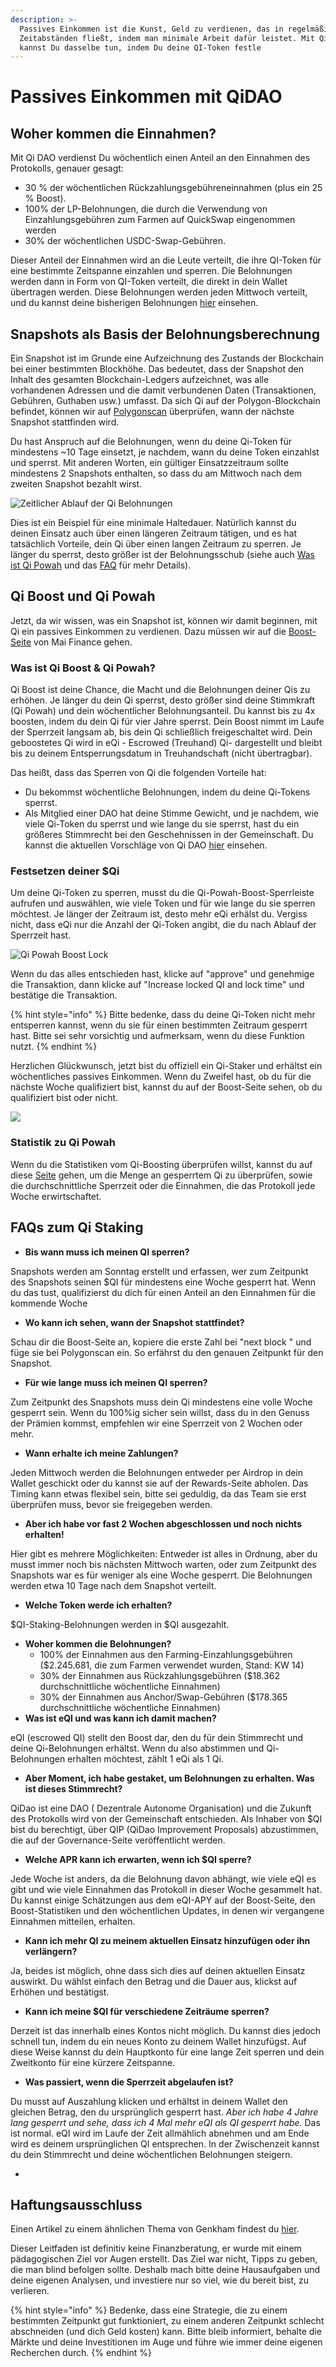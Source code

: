 ```yaml
---
description: >-
  Passives Einkommen ist die Kunst, Geld zu verdienen, das in regelmäßigen
  Zeitabständen fließt, indem man minimale Arbeit dafür leistet. Mit QiDAO
  kannst Du dasselbe tun, indem Du deine QI-Token festle
---
```


# Passives Einkommen mit QiDAO

## Woher kommen die Einnahmen?

Mit Qi DAO verdienst Du wöchentlich einen Anteil an den Einnahmen des Protokolls, genauer gesagt:

* 30 % der wöchentlichen Rückzahlungsgebühreneinnahmen (plus ein 25 % Boost).
* 100% der LP-Belohnungen, die durch die Verwendung von Einzahlungsgebühren zum Farmen auf QuickSwap eingenommen werden
* 30% der wöchentlichen USDC-Swap-Gebühren.

Dieser Anteil der Einnahmen wird an die Leute verteilt, die ihre QI-Token für eine bestimmte Zeitspanne einzahlen und sperren. Die Belohnungen werden dann in Form von QI-Token verteilt, die direkt in dein Wallet übertragen werden. Diese Belohnungen werden jeden Mittwoch verteilt, und du kannst deine bisherigen Belohnungen [hier](https://app.mai.finance/rewards) einsehen.

## Snapshots als Basis der Belohnungsberechnung

Ein Snapshot ist im Grunde eine Aufzeichnung des Zustands der Blockchain bei einer bestimmten Blockhöhe. Das bedeutet, dass der Snapshot den Inhalt des gesamten Blockchain-Ledgers aufzeichnet, was alle vorhandenen Adressen und die damit verbundenen Daten (Transaktionen, Gebühren, Guthaben usw.) umfasst. Da sich Qi auf der Polygon-Blockchain befindet, können wir auf [Polygonscan](https://polygonscan.com) überprüfen, wann der nächste Snapshot stattfinden wird.

Du hast Anspruch auf die Belohnungen, wenn du deine Qi-Token für mindestens \~10 Tage einsetzt, je nachdem, wann du deine Token einzahlst und sperrst. Mit anderen Worten, ein gültiger Einsatzzeitraum sollte mindestens 2 Snapshots enthalten, so dass du am Mittwoch nach dem zweiten Snapshot bezahlt wirst.

![Zeitlicher Ablauf der  Qi Belohnungen](../.gitbook/assets/unknown.png)

Dies ist ein Beispiel für eine minimale Haltedauer. Natürlich kannst du deinen Einsatz auch über einen längeren Zeitraum tätigen, und es hat tatsächlich Vorteile, dein Qi über einen langen Zeitraum zu sperren. Je länger du sperrst, desto größer ist der Belohnungsschub (siehe auch [Was ist Qi Powah](earning-passive-income-with-qidao.md#was-ist-qi-boost-and-qi-powah) und das [FAQ](earning-passive-income-with-qidao.md#faqs-zum-qi-staking) für mehr Details).

## Qi Boost und Qi Powah

Jetzt, da wir wissen, was ein Snapshot ist, können wir damit beginnen, mit Qi ein passives Einkommen zu verdienen. Dazu müssen wir auf die [Boost-Seite](https://app.mai.finance/boost) von Mai Finance gehen.

### Was ist Qi Boost & Qi Powah?

Qi Boost ist deine Chance, die Macht und die Belohnungen deiner Qis zu erhöhen. Je länger du dein Qi sperrst, desto größer sind deine Stimmkraft (Qi Powah) und dein wöchentlicher Belohnungsanteil. Du kannst bis zu 4x boosten, indem du dein Qi für vier Jahre sperrst. Dein Boost nimmt im Laufe der Sperrzeit langsam ab, bis dein Qi schließlich freigeschaltet wird. Dein geboostetes Qi wird in eQi - Escrowed (Treuhand) Qi- dargestellt und bleibt bis zu deinem Entsperrungsdatum in Treuhandschaft (nicht übertragbar).

Das heißt, dass das Sperren von Qi die folgenden Vorteile hat:

* Du bekommst wöchentliche Belohnungen, indem du deine Qi-Tokens sperrst.
* Als Mitglied einer DAO hat deine Stimme Gewicht, und je nachdem, wie viele Qi-Token du sperrst und wie lange du sie sperrst, hast du ein größeres Stimmrecht bei den Geschehnissen in der Gemeinschaft. Du kannst die aktuellen Vorschläge von Qi DAO [hier](https://snapshot.org/#/qidao.eth) einsehen.

### Festsetzen deiner $Qi

Um deine Qi-Token zu sperren, musst du die Qi-Powah-Boost-Sperrleiste aufrufen und auswählen, wie viele Token und für wie lange du sie sperren möchtest. Je länger der Zeitraum ist, desto mehr eQi erhälst du. Vergiss nicht, dass eQi nur die Anzahl der Qi-Token angibt, die du nach Ablauf der Sperrzeit hast.

![Qi Powah Boost Lock](../.gitbook/assets/captura.jpg)

Wenn du das alles entschieden hast, klicke auf "approve" und genehmige die Transaktion, dann klicke auf "Increase locked QI and lock time" und bestätige die Transaktion.

{% hint style="info" %}
Bitte bedenke, dass du deine Qi-Token nicht mehr entsperren kannst, wenn du sie für einen bestimmten Zeitraum gesperrt hast. Bitte sei sehr vorsichtig und aufmerksam, wenn du diese Funktion nutzt.
{% endhint %}

Herzlichen Glückwunsch, jetzt bist du offiziell ein Qi-Staker und erhältst ein wöchentliches passives Einkommen. Wenn du Zweifel hast, ob du für die nächste Woche qualifiziert bist, kannst du auf der Boost-Seite sehen, ob du qualifiziert bist oder nicht.

![](<../.gitbook/assets/captura (1).jpg>)

### Statistik zu Qi Powah

Wenn du die Statistiken vom Qi-Boosting überprüfen willst, kannst du auf diese [Seite](https://app.mai.finance/boost/stats) gehen, um die Menge an gesperrtem Qi zu überprüfen, sowie die durchschnittliche Sperrzeit oder die Einnahmen, die das Protokoll jede Woche erwirtschaftet.

## FAQs zum Qi Staking

* **Bis wann muss ich meinen QI sperren?**

Snapshots werden am Sonntag erstellt und erfassen, wer zum Zeitpunkt des Snapshots seinen $QI für mindestens eine Woche gesperrt hat. Wenn du das tust, qualifizierst du dich für einen Anteil an den Einnahmen für die kommende Woche

* **Wo kann ich sehen, wann der Snapshot stattfindet?**

Schau dir die Boost-Seite an, kopiere die erste Zahl bei "next block " und füge sie bei Polygonscan ein. So erfährst du den genauen Zeitpunkt für den Snapshot.

* **Für wie lange muss ich meinen QI sperren?**

Zum Zeitpunkt des Snapshots muss dein Qi mindestens eine volle Woche gesperrt sein. Wenn du 100%ig sicher sein willst, dass du in den Genuss der Prämien kommst, empfehlen wir eine Sperrzeit von 2 Wochen oder mehr.

* **Wann erhalte ich meine Zahlungen?**

Jeden Mittwoch werden die Belohnungen entweder per Airdrop in dein Wallet geschickt oder du kannst sie auf der Rewards-Seite abholen. Das Timing kann etwas flexibel sein, bitte sei geduldig, da das Team sie erst überprüfen muss, bevor sie freigegeben werden.

* **Aber ich habe vor fast 2 Wochen abgeschlossen und noch nichts erhalten!**

Hier gibt es mehrere Möglichkeiten: Entweder ist alles in Ordnung, aber du musst immer noch bis nächsten Mittwoch warten, oder zum Zeitpunkt des Snapshots war es für weniger als eine Woche gesperrt. Die Belohnungen werden etwa 10 Tage nach dem Snapshot verteilt.

* **Welche Token werde ich erhalten?**

$QI-Staking-Belohnungen werden in $QI ausgezahlt.

* **Woher kommen die Belohnungen?**
  * 100% der Einnahmen aus den Farming-Einzahlungsgebühren ($2.245.681, die zum Farmen verwendet wurden, Stand: KW 14)
  * 30% der Einnahmen aus Rückzahlungsgebühren ($18.362 durchschnittliche wöchentliche Einnahmen)
  * 30% der Einnahmen aus Anchor/Swap-Gebühren ($178.365 durchschnittliche wöchentliche Einnahmen)
* **Was ist eQI und was kann ich damit machen?**

eQI (escrowed QI) stellt den Boost dar, den du für dein Stimmrecht und deine Qi-Belohnungen erhältst. Wenn du also abstimmen und Qi-Belohnungen erhalten möchtest, zählt 1 eQi als 1 Qi.

* **Aber Moment, ich habe gestaket, um Belohnungen zu erhalten. Was ist dieses Stimmrecht?**

QiDao ist eine DAO ( Dezentrale Autonome Organisation) und die Zukunft des Protokolls wird von der Gemeinschaft entschieden. Als Inhaber von $QI bist du berechtigt, über QIP (QiDao Improvement Proposals) abzustimmen, die auf der Governance-Seite veröffentlicht werden.

* **Welche APR kann ich erwarten, wenn ich $QI sperre?**

Jede Woche ist anders, da die Belohnung davon abhängt, wie viele eQI es gibt und wie viele Einnahmen das Protokoll in dieser Woche gesammelt hat. Du kannst einige Schätzungen aus dem eQI-APY auf der Boost-Seite, den Boost-Statistiken und den wöchentlichen Updates, in denen wir vergangene Einnahmen mitteilen, erhalten.

* **Kann ich mehr QI zu meinem aktuellen Einsatz hinzufügen oder ihn verlängern?**

Ja, beides ist möglich, ohne dass sich dies auf deinen aktuellen Einsatz auswirkt. Du wählst einfach den Betrag und die Dauer aus, klickst auf Erhöhen und bestätigst.

* **Kann ich meine $QI für verschiedene Zeiträume sperren?**

Derzeit ist das innerhalb eines Kontos nicht möglich. Du kannst dies jedoch schnell tun, indem du ein neues Konto zu deinem Wallet hinzufügst. Auf diese Weise kannst du dein Hauptkonto für eine lange Zeit sperren und dein Zweitkonto für eine kürzere Zeitspanne.

* **Was passiert, wenn die Sperrzeit abgelaufen ist?**

Du musst auf Auszahlung klicken und erhältst in deinem Wallet den gleichen Betrag, den du ursprünglich gesperrt hast. _Aber ich habe 4 Jahre lang gesperrt und sehe, dass ich 4 Mal mehr eQI als QI gesperrt habe._ Das ist normal. eQI wird im Laufe der Zeit allmählich abnehmen und am Ende wird es deinem ursprünglichen QI entsprechen. In der Zwischenzeit kannst du dein Stimmrecht und deine wöchentlichen Belohnungen steigern.

*

## Haftungsausschluss

Einen Artikel zu einem ähnlichen Thema von Genkham findest du [hier](https://medium.com/@GenKham/verdienen-passives-einkommen-mit-qi-dao-b92a6a3721bd).

Dieser Leitfaden ist definitiv keine Finanzberatung, er wurde mit einem pädagogischen Ziel vor Augen erstellt. Das Ziel war nicht, Tipps zu geben, die man blind befolgen sollte. Deshalb mach bitte deine Hausaufgaben und deine eigenen Analysen, und investiere nur so viel, wie du bereit bist, zu verlieren.

{% hint style="info" %}
Bedenke, dass eine Strategie, die zu einem bestimmten Zeitpunkt gut funktioniert, zu einem anderen Zeitpunkt schlecht abschneiden (und dich Geld kosten) kann. Bitte bleib informiert, behalte die Märkte und deine Investitionen im Auge und führe wie immer deine eigenen Recherchen durch.
{% endhint %}
